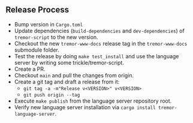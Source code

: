 ## Release Process

* Bump version in `Cargo.toml`
* Update dependencies (`build-dependencies` and `dev-dependencies`) of `tremor-script` to the new version.
* Checkout the new `tremor-www-docs` release tag in the `tremor-www-docs` submodule folder.
* Test the release by doing `make test_install` and use the language server by writing some trickle/tremor-script.
* Create a PR.
* Checkout `main` and pull the changes from origin.
* Create a git tag and draft a release from it:
  - `git tag -a -m"Release v<VERSION>" v<VERSION>`
  - `git push origin --tag`
* Execute `make publish` from the language server repository root.
* Verify new language server installation via `cargo install tremor-language-server`.
